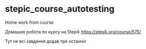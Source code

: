 # stepic_course_autotesting
Home work from course

Домашня робота по курсу на Stepik https://stepik.org/course/575/

Тут не всі завдання додав три останніх